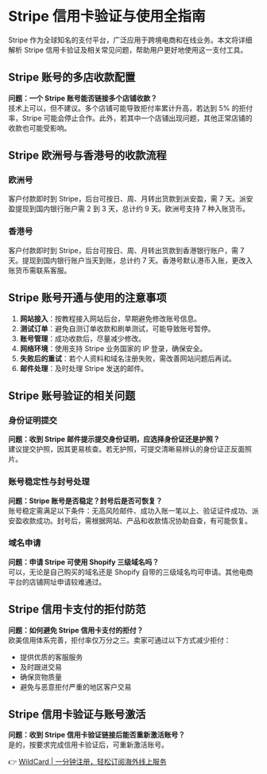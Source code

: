# Stripe 信用卡验证与使用全指南

Stripe 作为全球知名的支付平台，广泛应用于跨境电商和在线业务。本文将详细解析 Stripe 信用卡验证及相关常见问题，帮助用户更好地使用这一支付工具。

## Stripe 账号的多店收款配置

**问题：一个 Stripe 账号能否链接多个店铺收款？**  
技术上可以，但不建议。多个店铺可能导致拒付率累计升高，若达到 5% 的拒付率，Stripe 可能会停止合作。此外，若其中一个店铺出现问题，其他正常店铺的收款也可能受影响。

## Stripe 欧洲号与香港号的收款流程

### 欧洲号  
客户付款即时到 Stripe，后台可按日、周、月转出货款到派安盈，需 7 天。派安盈提现到国内银行账户需 2 到 3 天，总计约 9 天。欧洲号支持 7 种入账货币。

### 香港号  
客户付款即时到 Stripe，后台可按日、周、月转出货款到香港银行账户，需 7 天。提现到国内银行账户当天到账，总计约 7 天。香港号默认港币入账，更改入账货币需联系客服。

## Stripe 账号开通与使用的注意事项

1. **网站接入**：按教程接入网站后台，早期避免修改账号信息。
2. **测试订单**：避免自测订单收款和刷单测试，可能导致账号暂停。
3. **账号管理**：成功收款后，尽量减少修改。
4. **网络环境**：使用支持 Stripe 业务国家的 IP 登录，确保安全。
5. **失败后的重试**：若个人资料和域名注册失败，需改善网站问题后再试。
6. **邮件处理**：及时处理 Stripe 发送的邮件。

## Stripe 账号验证的相关问题

### 身份证明提交  
**问题：收到 Stripe 邮件提示提交身份证明，应选择身份证还是护照？**  
建议提交护照，因其更易核查。若无护照，可提交清晰易辨认的身份证正反面照片。

### 账号稳定性与封号处理  
**问题：Stripe 账号是否稳定？封号后是否可恢复？**  
账号稳定需满足以下条件：无高风险邮件、成功入账一笔以上、验证证件成功、派安盈收款成功。封号后，需根据网站、产品和收款情况协助自查，有可能恢复。

### 域名申请  
**问题：申请 Stripe 可使用 Shopify 三级域名吗？**  
可以，无论是自己购买的域名还是 Shopify 自带的三级域名均可申请。其他电商平台的店铺网址申请较难通过。

## Stripe 信用卡支付的拒付防范

**问题：如何避免 Stripe 信用卡支付的拒付？**  
欧美信用体系完善，拒付率仅万分之三。卖家可通过以下方式减少拒付：
- 提供优质的客服服务
- 及时跟进交易
- 确保货物质量
- 避免与恶意拒付严重的地区客户交易

## Stripe 信用卡验证与账号激活

**问题：收到 Stripe 信用卡验证链接后能否重新激活账号？**  
是的，按要求完成信用卡验证后，可重新激活账号。

👉 [WildCard | 一分钟注册，轻松订阅海外线上服务](https://bbtdd.com/WildCard)